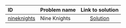 | ID | Problem name | Link to solution |
|:---|:---|:---:|
| [nineknights](https://open.kattis.com/problems/nineknights) | Nine Knights | [Solution](https://github.com/versenyi98/kattis-solutions/tree/main/solutions/Nine%20Knights)|
